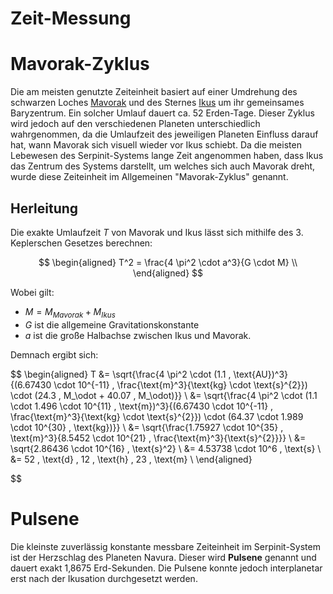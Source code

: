 # Zeit-Messung

# Mavorak-Zyklus
Die am meisten genutzte Zeiteinheit basiert auf einer Umdrehung des schwarzen Loches [Mavorak](/content/Himmelskoerper/Mavorak/index.md) und des Sternes [Ikus](/content/Himmelskoerper/Ikus/index.md) um ihr gemeinsames Baryzentrum.
Ein solcher Umlauf dauert ca. 52 Erden-Tage.
Dieser Zyklus wird jedoch auf den verschiedenen Planeten unterschiedlich wahrgenommen, da die Umlaufzeit des jeweiligen Planeten Einfluss darauf hat, wann Mavorak sich visuell wieder vor Ikus schiebt.
Da die meisten Lebewesen des Serpinit-Systems lange Zeit angenommen haben, dass Ikus das Zentrum des Systems darstellt, um welches sich auch Mavorak dreht, wurde diese Zeiteinheit im Allgemeinen "Mavorak-Zyklus" genannt.

## Herleitung 
Die exakte Umlaufzeit $T$ von Mavorak und Ikus lässt sich mithilfe des 3. Keplerschen Gesetzes berechnen:

$$
\begin{aligned}
T^2 = \frac{4 \pi^2 \cdot a^3}{G \cdot M} \\
\end{aligned}
$$

Wobei gilt: 
* $M = M_{Mavorak}+M_{Ikus}$
* $G$ ist die allgemeine Gravitationskonstante 
* $a$ ist die große Halbachse zwischen Ikus und Mavorak.

Demnach ergibt sich:

$$
\begin{aligned}
T &= \sqrt{\frac{4 \pi^2 \cdot (1.1 \, \text{AU})^3}{(6.67430 \cdot 10^{-11} \, \frac{\text{m}^3}{\text{kg} \cdot \text{s}^{2}}) \cdot (24.3 \, M_\odot + 40.07 \, M_\odot)}} \\
&= \sqrt{\frac{4 \pi^2 \cdot (1.1 \cdot 1.496 \cdot 10^{11} \, \text{m})^3}{(6.67430 \cdot 10^{-11} \, \frac{\text{m}^3}{\text{kg} \cdot \text{s}^{2}}) \cdot (64.37 \cdot 1.989 \cdot 10^{30} \, \text{kg})}} \\
&= \sqrt{\frac{1.75927 \cdot 10^{35} \, \text{m}^3}{8.5452 \cdot 10^{21} \, \frac{\text{m}^3}{\text{s}^{2}}}} \\
&= \sqrt{2.86436 \cdot 10^{16} \, \text{s}^2} \\
&= 4.53738 \cdot 10^6 \, \text{s} \\
&= 52 \, \text{d} \, 12 \, \text{h} \, 23 \, \text{m} \\
\end{aligned}

$$


# Pulsene
Die kleinste zuverlässig konstante messbare Zeiteinheit im Serpinit-System ist der Herzschlag des Planeten Navura. 
Dieser wird **Pulsene** genannt und dauert exakt 1,8675 Erd-Sekunden. 
Die Pulsene konnte jedoch interplanetar erst nach der Ikusation durchgesetzt werden.


<!-- Später wurden 1024 Mavorakt-Zyklen zu einer Serpe zusammengefasst (~15 Jahre). Diese Art der modernen Zeitaufzeichnung wird seither weitergeführt. -->
<!-- Je nach Zahlenbasis und Rechnungsart der Völker wurden verschiedene Varianten des Mavorak Zyklus genutzt, wie z.B. Die Duzete der Sylvanars (12 Zyklen = ca. 1,7 Jahre) oder die Fossura der Dampfzwerge (103 Zyklen = ca. 14,8 Jahre). -->
<!-- Der Mavorak-Zyklus wurde ursprünglich von Conius-Lateralen auf 8 471 000 Pulsenen geschätzt, diese Angabe wurde in der Resrubor Akademie jedoch später auf 8 470 984,295581 korrigiert. -->